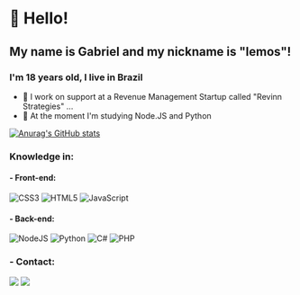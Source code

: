 # 👋 Hello!
## My name is Gabriel and my nickname is "lemos"!
### I'm 18 years old, I live in Brazil

 
- 🔭 I work on support at a Revenue Management Startup called "Revinn Strategies" ...
- 🌱 At the moment I'm studying Node.JS and Python

[![Anurag's GitHub stats](https://github-readme-stats.vercel.app/api?username=lemos000&show_icons=true&theme=onedark)](https://github.com/lemos000/github-readme-stats)
 ### Knowledge in:
 #### - Front-end:
 ![CSS3](https://img.shields.io/badge/css3-%231572B6.svg?style=for-the-badge&logo=css3&logoColor=white)
 ![HTML5](https://img.shields.io/badge/html5-%23E34F26.svg?style=for-the-badge&logo=html5&logoColor=white)
 ![JavaScript](https://img.shields.io/badge/javascript-%23323330.svg?style=for-the-badge&logo=javascript&logoColor=%23F7DF1E)

 #### - Back-end:
 ![NodeJS](https://img.shields.io/badge/node.js-6DA55F?style=for-the-badge&logo=node.js&logoColor=white)
 ![Python](https://img.shields.io/badge/python-3670A0?style=for-the-badge&logo=python&logoColor=ffdd54)
 ![C#](https://img.shields.io/badge/c%23-%23239120.svg?style=for-the-badge&logo=c-sharp&logoColor=white)
![PHP](https://img.shields.io/badge/php-%23777BB4.svg?style=for-the-badge&logo=php&logoColor=white)
 
 

















### - Contact:

<div>

<a href="https://instagram.com/lemos_ds1" target="_blank"><img loading="lazy" src="https://img.shields.io/badge/-Instagram-%23E4405F?style=for-the-badge&logo=instagram&logoColor=white" target="_blank"></a>
<a href= "https://www.linkedin.com/in/gabriel-lemos-5aaab6279" target="_blank"><img loading="lazy" src="https://img.shields.io/badge/-LinkedIn-%230077B5?style=for-the-badge&logo=linkedin&logoColor=white" target="_blank"></a>   
</div>
